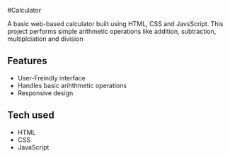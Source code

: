 #Calculator

A basic web-based calculator built using HTML, CSS and JavsScript. 
This project performs simple arithmetic operations like addition, subtraction, multiplciation and division

## Features
- User-Freindly interface
- Handles basic arihthmetic operations
- Responsive design

## Tech used
- HTML
- CSS
- JavaScript
